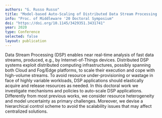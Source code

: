 ```yaml
---
authors: "G. Russo Russo"
title: "Model-based Auto-Scaling of Distributed Data Stream Processing Applications"
info: "Proc. of Middleware '20 Doctoral Symposium"
doi: "https://doi.org/10.1145/3429351.3431741"
year: 2020
type: Conference
selected: false
layout: publication
---
```


Data Stream Processing (DSP) enables near real-time analysis of fast data streams, produced, e.g., by Internet-of-Things devices. Distributed DSP systems exploit distributed computing infrastructures, possibly spanning both Cloud and Fog/Edge platforms, to scale their execution and cope with high-volume streams. To avoid resource under-provisioning or wastage in face of highly variable workloads, DSP applications should elastically acquire and release resources as needed. In this doctoral work we investigate mechanisms and policies to auto-scale DSP applications. Differently from most previous works, we consider resource heterogeneity and model uncertainty as primary challenges. Moreover, we devise a hierarchical control scheme to avoid the scalability issues that may affect centralized solutions.


